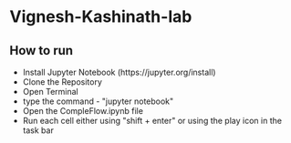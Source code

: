 # Vignesh-Kashinath-lab

## How to run 
<ul>

<li>
  Install Jupyter Notebook (https://jupyter.org/install)
</li>

<li>
  Clone the Repository
</li>

<li>
   Open Terminal
</li>

<li>
  type the command - "jupyter notebook"
</li>

<li>
  Open the CompleFlow.ipynb file  
</li>

<li>
  Run each cell either using "shift  + enter" or using the play icon in the task bar
</li>
</ul>
